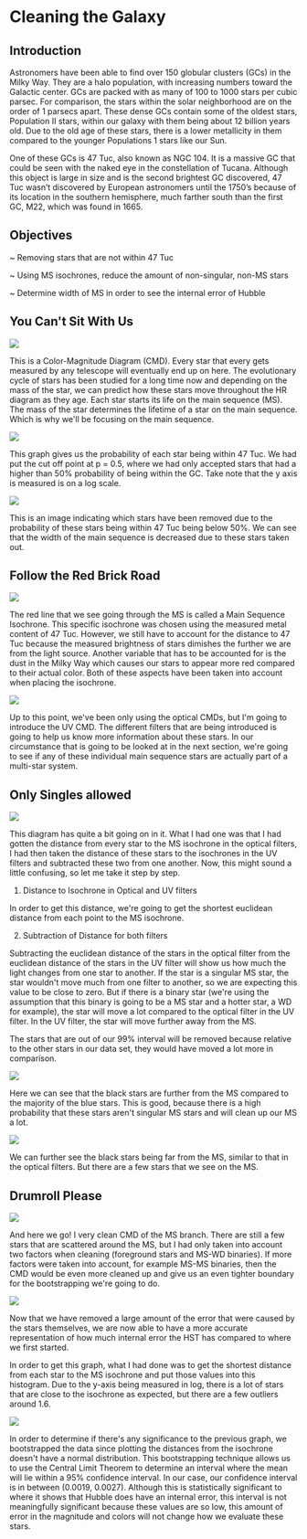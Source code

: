 # Cleaning the Galaxy


## Introduction


Astronomers have been able to find over 150 globular clusters (GCs) in the Milky Way. They are a halo population, with increasing numbers toward the Galactic center. GCs are packed with as many of 100 to 1000 stars per cubic parsec. For comparison, the stars within the solar neighborhood are on the order of 1 parsecs apart. These dense GCs contain some of the oldest stars, Population II stars, within our galaxy with them being about 12 billion years old. Due to the old age of these stars, there is a lower metallicity in them compared to the younger Populations 1 stars like our Sun.


One of these GCs is 47 Tuc, also known as NGC 104. It is a massive GC that could be seen with the naked eye in the constellation of Tucana. Although this object is large in size and is the second brightest GC discovered, 47 Tuc wasn’t discovered by European astronomers until the 1750’s because of its location in the southern hemisphere, much farther south than the first GC, M22, which was found in 1665.


## Objectives


~ Removing stars that are not within 47 Tuc

~ Using MS isochrones, reduce the amount of non-singular, non-MS stars

~ Determine width of MS in order to see the internal error of Hubble


## You Can't Sit With Us


![](images/CMD_optical.png)	


This is a Color-Magnitude Diagram (CMD). Every star that every gets measured by any telescope will eventually end up on here. The evolutionary cycle of stars has been studied for a long time now and depending on the mass of the star, we can predict how these stars move throughout the HR diagram as they age. Each star starts its life on the main sequence (MS). The mass of the star determines the lifetime of a star on the main sequence. Which is why we'll be focusing on the main sequence. 


![](images/membership.png)


This graph gives us the probability of each star being within 47 Tuc. We had put the cut off point at p = 0.5, where we had only accepted stars that had a higher than 50% probability of being within the GC. Take note that the y axis is measured is on a log scale.


![](images/sep_mem_from_nonmem.png)


This is an image indicating which stars have been removed due to the probability of these stars being within 47 Tuc being below 50%. We can see that the width of the main sequence is decreased due to these stars taken out. 


## Follow the Red Brick Road


![](images/iso_optical.png)


The red line that we see going through the MS is called a Main Sequence Isochrone. This specific isochrone was chosen using the measured metal content of 47 Tuc. However, we still have to account for the distance to 47 Tuc because the measured brightness of stars dimishes the further we are from the light source. Another variable that has to be accounted for is the dust in the Milky Way which causes our stars to appear more red compared to their actual color. Both of these aspects have been taken into account when placing the isochrone. 


![](images/iso_UV.png)


Up to this point, we've been only using the optical CMDs, but I'm going to introduce the UV CMD. The different filters that are being introduced is going to help us know more information about these stars. In our circumstance that is going to be looked at in the next section, we're going to see if any of these individual main sequence stars are actually part of a multi-star system. 


## Only Singles allowed


![](images/delta_99.png)


This diagram has quite a bit going on in it. What I had one was that I had gotten the distance from every star to the MS isochrone in the optical filters, I had then taken the distance of these stars to the isochrones in the UV filters and subtracted these two from one another. Now, this might sound a little confusing, so let me take it step by step. 




1. Distance to Isochrone in Optical and UV filters

In order to get this distance, we're going to get the shortest euclidean distance from each point to the MS isochrone. 


2. Subtraction of Distance for both filters

Subtracting the euclidean distance of the stars in the optical filter from the euclidean distance of the stars in the UV filter will show us how much the light changes from one star to another. If the star is a singular MS star, the star wouldn't move much from one filter to another, so we are expecting this value to be close to zero. But if there is a binary star (we're using the assumption that this binary is going to be a MS star and a hotter star, a WD for example), the star will move a lot compared to the optical filter in the UV filter. In the UV filter, the star will move further away from the MS. 




The stars that are out of our 99% interval will be removed because relative to the other stars in our data set, they would have moved a lot more in comparison. 


![](images/rm_nonms_opt.png)


Here we can see that the black stars are further from the MS compared to the majority of the blue stars. This is good, because there is a high probability that these stars aren't singular MS stars and will clean up our MS a lot. 


![](images/rm_nonms_UV.png)


We can further see the black stars being far from the MS, similar to that in the optical filters. But there are a few stars that we see on the MS.


## Drumroll Please


![](images/clean_ms_opt.png)


And here we go! I very clean CMD of the MS branch. There are still a few stars that are scattered around the MS, but I had only taken into account two factors when cleaning (foreground stars and MS-WD binaries). If more factors were taken into account, for example MS-MS binaries, then the CMD would be even more cleaned up and give us an even tighter boundary for the bootstrapping we're going to do.


![](images/final_distance.png)


Now that we have removed a large amount of the error that were caused by the stars themselves, we are now able to have a more accurate representation of how much internal error the HST has compared to where we first started. 


In order to get this graph, what I had done was to get the shortest distance from each star to the MS isochrone and put those values into this histogram. Due to the y-axis being measured in log, there is a lot of stars that are close to the isochrone as expected, but there are a few outliers around 1.6. 


![](images/bootstrapping.png)


In order to determine if there's any significance to the previous graph, we bootstrapped the data since plotting the distances from the isochrone doesn't have a normal distribution. This bootstrapping technique allows us to use the Central Limit Theorem to determine an interval where the mean will lie within a 95% confidence interval. In our case, our confidence interval is in between (0.0019, 0.0027). Although this is statistically significant to where it shows that Hubble does have an internal error, this interval is not meaningfully significant because these values are so low, this amount of error in the magnitude and colors will not change how we evaluate these stars.

